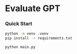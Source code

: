 # Evaluate GPT

### Quick Start

```bash
python -m venv .venv
pip install -r requirements.txt
```

```
python main.py
```